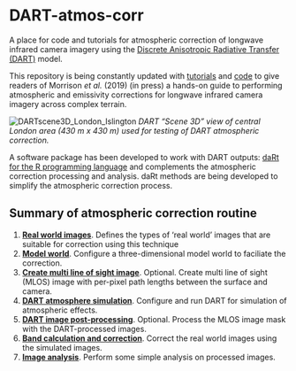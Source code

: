 
# DART-atmos-corr

A place for code and tutorials for atmospheric correction of longwave
infrared camera imagery using the [Discrete Anisotropic Radiative
Transfer (DART)](http://www.cesbio.ups-tlse.fr/us/dart.html) model.

This repository is being constantly updated with [tutorials](tutorials)
and [code](code) to give readers of Morrison *et al.* (2019) (in press)
a hands-on guide to performing atmospheric and emissivity corrections
for longwave infrared camera imagery across complex terrain.

![DARTscene3D\_London\_Islington](readme/DARTscene3D_London_Islington.PNG)
*DART “Scene 3D” view of central London area (430 m x 430 m) used for
testing of DART atmospheric correction.*

A software package has been developed to work with DART outputs: [daRt
for the R programming language](https://github.com/willmorrison1/daRt)
and complements the atmospheric correction processing and analysis. daRt
methods are being developed to simplify the atmospheric correction
process.

## Summary of atmospheric correction routine

1.  [**Real world
    images**](https://github.com/willmorrison1/DART-atmos-corr/tree/master/tutorials/tutorials/Real-world-images).
    Defines the types of ‘real world’ images that are suitable for
    correction using this technique
2.  [**Model
    world**](https://github.com/willmorrison1/DART-atmos-corr/tree/master/tutorials/Model-world).
    Configure a three-dimensional model world to faciliate the
    correction.
3.  [**Create multi line of sight
    image**](https://github.com/willmorrison1/DART-atmos-corr/tree/master/tutorials/Multi-line-of-sight-images).
    Optional. Create multi line of sight (MLOS) image with per-pixel
    path lengths between the surface and camera.
4.  [**DART atmosphere
    simulation**](https://github.com/willmorrison1/DART-atmos-corr/tree/master/tutorials/DART-simulation).
    Configure and run DART for simulation of atmospheric effects.
5.  [**DART image
    post-processing**](https://github.com/willmorrison1/DART-atmos-corr/tree/master/tutorials/DART-simulation-post-processing).
    Optional. Process the MLOS image mask with the DART-processed
    images.
6.  [**Band calculation and
    correction**](https://github.com/willmorrison1/DART-atmos-corr/tree/master/tutorials/Band-calculation).
    Correct the real world images using the simulated images.
7.  [**Image
    analysis**](https://github.com/willmorrison1/DART-atmos-corr/tree/master/tutorials/Image-analysis).
    Perform some simple analysis on processed images.

